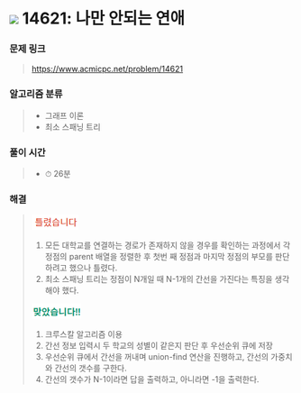 # <img src="https://static.solved.ac/tier_small/13.svg" width=30> 14621: 나만 안되는 연애 

### 문제 링크
> https://www.acmicpc.net/problem/14621

### 알고리즘 분류
>- 그래프 이론
>- 최소 스패닝 트리

### 풀이 시간
>- ⏱ 26분

### 해결
> ![bad](../../../Img/bad.png)  
>1. 모든 대학교를 연결하는 경로가 존재하지 않을 경우를 확인하는 과정에서 각 정점의 parent 배열을 정렬한 후 첫번 째 정점과 마지막 정점의 부모를 판단하려고 했으나 틀렸다.
>2. 최소 스패닝 트리는 정점이 N개일 때 N-1개의 간선을 가진다는 특징을 생각해야 했다.
>  
> ![good](../../../Img/good.png)
>1. 크루스칼 알고리즘 이용
>2. 간선 정보 입력시 두 학교의 성별이 같은지 판단 후 우선순위 큐에 저장
>3. 우선순위 큐에서 간선을 꺼내며 union-find 연산을 진행하고, 간선의 가중치와 간선의 갯수를 구한다.
>4. 간선의 갯수가 N-1이라면 답을 출력하고, 아니라면 -1을 출력한다.
